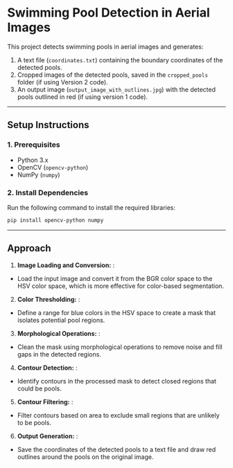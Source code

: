 # Swimming Pool Detection in Aerial Images

This project detects swimming pools in aerial images and generates:
1. A text file (`coordinates.txt`) containing the boundary coordinates of the detected pools.
2. Cropped images of the detected pools, saved in the `cropped_pools` folder (if using Version 2 code).
3. An output image (`output_image_with_outlines.jpg`) with the detected pools outlined in red (if using version 1 code).

---

## **Setup Instructions**

### **1. Prerequisites**
- Python 3.x
- OpenCV (`opencv-python`)
- NumPy (`numpy`)

### **2. Install Dependencies**
Run the following command to install the required libraries:

```bash
pip install opencv-python numpy
```
---
## **Approach**
1. **Image Loading and Conversion:** :
  - Load the input image and convert it from the BGR color space to the HSV color space, which is more effective for color-based segmentation.
2. **Color Thresholding:** :
  - Define a range for blue colors in the HSV space to create a mask that isolates potential pool regions.
3. **Morphological Operations:** :
  - Clean the mask using morphological operations to remove noise and fill gaps in the detected regions.
4. **Contour Detection:** :
  - Identify contours in the processed mask to detect closed regions that could be pools.
5. **Contour Filtering:** :
  - Filter contours based on area to exclude small regions that are unlikely to be pools.
6. **Output Generation:** :
  - Save the coordinates of the detected pools to a text file and draw red outlines around the pools on the original image.
